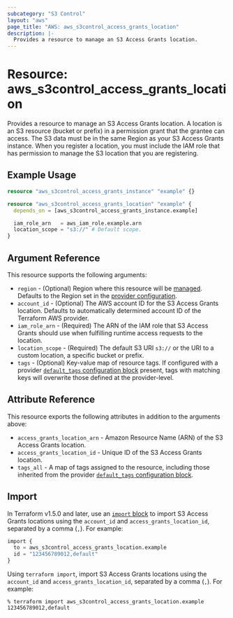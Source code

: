 ```yaml
---
subcategory: "S3 Control"
layout: "aws"
page_title: "AWS: aws_s3control_access_grants_location"
description: |-
  Provides a resource to manage an S3 Access Grants location.
---
```


# Resource: aws_s3control_access_grants_location

Provides a resource to manage an S3 Access Grants location.
A location is an S3 resource (bucket or prefix) in a permission grant that the grantee can access.
The S3 data must be in the same Region as your S3 Access Grants instance.
When you register a location, you must include the IAM role that has permission to manage the S3 location that you are registering.

## Example Usage

```terraform
resource "aws_s3control_access_grants_instance" "example" {}

resource "aws_s3control_access_grants_location" "example" {
  depends_on = [aws_s3control_access_grants_instance.example]

  iam_role_arn   = aws_iam_role.example.arn
  location_scope = "s3://" # Default scope.
}
```

## Argument Reference

This resource supports the following arguments:

* `region` - (Optional) Region where this resource will be [managed](https://docs.aws.amazon.com/general/latest/gr/rande.html#regional-endpoints). Defaults to the Region set in the [provider configuration](https://registry.terraform.io/providers/hashicorp/aws/latest/docs#aws-configuration-reference).
* `account_id` - (Optional) The AWS account ID for the S3 Access Grants location. Defaults to automatically determined account ID of the Terraform AWS provider.
* `iam_role_arn` - (Required) The ARN of the IAM role that S3 Access Grants should use when fulfilling runtime access
requests to the location.
* `location_scope` - (Required) The default S3 URI `s3://` or the URI to a custom location, a specific bucket or prefix.
* `tags` - (Optional) Key-value map of resource tags. If configured with a provider [`default_tags` configuration block](https://registry.terraform.io/providers/hashicorp/aws/latest/docs#default_tags-configuration-block) present, tags with matching keys will overwrite those defined at the provider-level.

## Attribute Reference

This resource exports the following attributes in addition to the arguments above:

* `access_grants_location_arn` - Amazon Resource Name (ARN) of the S3 Access Grants location.
* `access_grants_location_id` - Unique ID of the S3 Access Grants location.
* `tags_all` - A map of tags assigned to the resource, including those inherited from the provider [`default_tags` configuration block](https://registry.terraform.io/providers/hashicorp/aws/latest/docs#default_tags-configuration-block).

## Import

In Terraform v1.5.0 and later, use an [`import` block](https://developer.hashicorp.com/terraform/language/import) to import S3 Access Grants locations using the `account_id` and `access_grants_location_id`, separated by a comma (`,`). For example:

```terraform
import {
  to = aws_s3control_access_grants_location.example
  id = "123456789012,default"
}
```

Using `terraform import`, import S3 Access Grants locations using the `account_id` and `access_grants_location_id`, separated by a comma (`,`). For example:

```console
% terraform import aws_s3control_access_grants_location.example 123456789012,default
```
